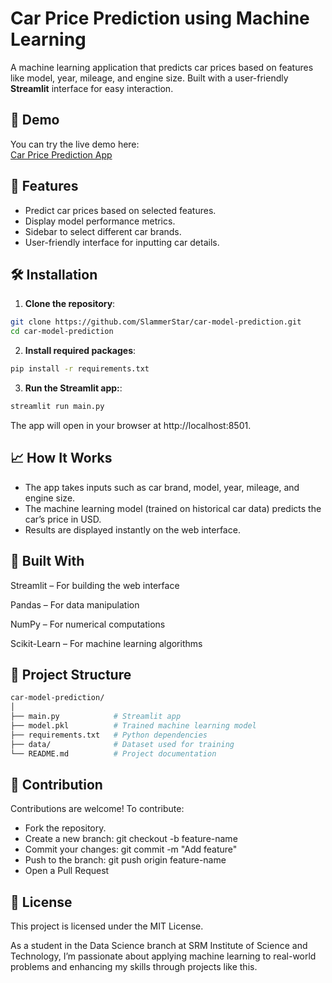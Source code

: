 # Car Price Prediction using Machine Learning

A machine learning application that predicts car prices based on features like model, year, mileage, and engine size. Built with a user-friendly **Streamlit** interface for easy interaction.

## 🔗 Demo

You can try the live demo here:  
[Car Price Prediction App](https://car-price-prediction-using-machine.onrender.com/)

## 🚀 Features

- Predict car prices based on selected features.
- Display model performance metrics.
- Sidebar to select different car brands.
- User-friendly interface for inputting car details.

## 🛠️ Installation

1. **Clone the repository**:

```bash
git clone https://github.com/SlammerStar/car-model-prediction.git
cd car-model-prediction
```

2. **Install required packages**:

```bash
pip install -r requirements.txt
```

3. **Run the Streamlit app:**:

```bash
streamlit run main.py
```

The app will open in your browser at http://localhost:8501.

## 📈 How It Works

- The app takes inputs such as car brand, model, year, mileage, and engine size.
- The machine learning model (trained on historical car data) predicts the car’s price in USD.
- Results are displayed instantly on the web interface.

## 🧰 Built With

Streamlit
 – For building the web interface

Pandas
 – For data manipulation

NumPy
 – For numerical computations

Scikit-Learn
 – For machine learning algorithms

## 📂 Project Structure

```bash
car-model-prediction/
│
├── main.py            # Streamlit app
├── model.pkl          # Trained machine learning model
├── requirements.txt   # Python dependencies
├── data/              # Dataset used for training
└── README.md          # Project documentation
```

## 🤝 Contribution

Contributions are welcome! To contribute:

- Fork the repository.
- Create a new branch: git checkout -b feature-name
- Commit your changes: git commit -m "Add feature"
- Push to the branch: git push origin feature-name
- Open a Pull Request

## 📜 License

This project is licensed under the MIT License.

As a student in the Data Science branch at SRM Institute of Science and Technology, I’m passionate about applying machine learning to real-world problems and enhancing my skills through projects like this.






